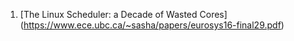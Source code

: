 1. [The Linux Scheduler: a Decade of Wasted Cores]  (https://www.ece.ubc.ca/~sasha/papers/eurosys16-final29.pdf)

